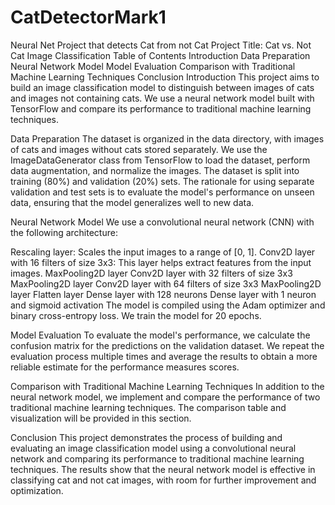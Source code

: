 # CatDetectorMark1
Neural Net Project that detects Cat from not Cat
Project Title: Cat vs. Not Cat Image Classification
Table of Contents
Introduction
Data Preparation
Neural Network Model
Model Evaluation
Comparison with Traditional Machine Learning Techniques
Conclusion
Introduction
This project aims to build an image classification model to distinguish between images of cats and images not containing cats. We use a neural network model built with TensorFlow and compare its performance to traditional machine learning techniques.

Data Preparation
The dataset is organized in the data directory, with images of cats and images without cats stored separately. We use the ImageDataGenerator class from TensorFlow to load the dataset, perform data augmentation, and normalize the images. The dataset is split into training (80%) and validation (20%) sets. The rationale for using separate validation and test sets is to evaluate the model's performance on unseen data, ensuring that the model generalizes well to new data.

Neural Network Model
We use a convolutional neural network (CNN) with the following architecture:

Rescaling layer: Scales the input images to a range of [0, 1].
Conv2D layer with 16 filters of size 3x3: This layer helps extract features from the input images.
MaxPooling2D layer
Conv2D layer with 32 filters of size 3x3
MaxPooling2D layer
Conv2D layer with 64 filters of size 3x3
MaxPooling2D layer
Flatten layer
Dense layer with 128 neurons
Dense layer with 1 neuron and sigmoid activation
The model is compiled using the Adam optimizer and binary cross-entropy loss. We train the model for 20 epochs.

Model Evaluation
To evaluate the model's performance, we calculate the confusion matrix for the predictions on the validation dataset. We repeat the evaluation process multiple times and average the results to obtain a more reliable estimate for the performance measures scores.

Comparison with Traditional Machine Learning Techniques
In addition to the neural network model, we implement and compare the performance of two traditional machine learning techniques. The comparison table and visualization will be provided in this section.

Conclusion
This project demonstrates the process of building and evaluating an image classification model using a convolutional neural network and comparing its performance to traditional machine learning techniques. The results show that the neural network model is effective in classifying cat and not cat images, with room for further improvement and optimization.
